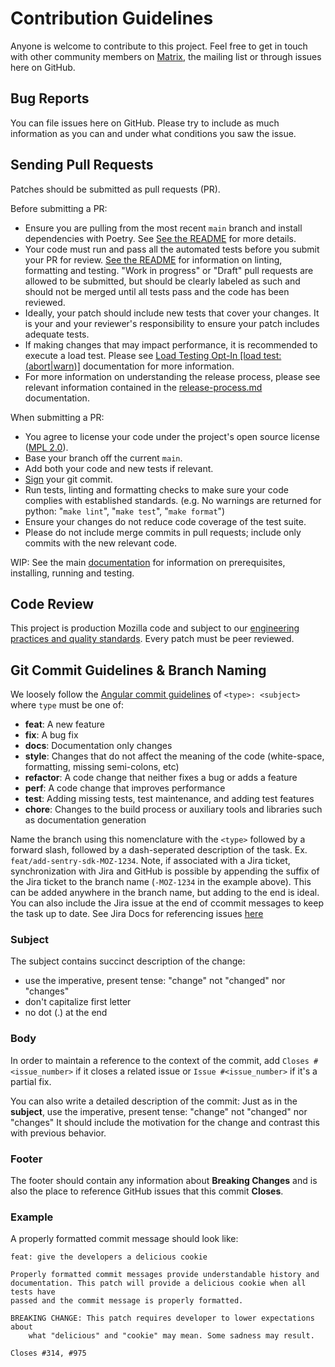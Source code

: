 # Contribution Guidelines

Anyone is welcome to contribute to this project. Feel free to get in touch with
other community members on [Matrix](https://chat.mozilla.org), the mailing list or through issues here on
GitHub.

## Bug Reports

You can file issues here on GitHub. Please try to include as much information as
you can and under what conditions you saw the issue.

## Sending Pull Requests

Patches should be submitted as pull requests (PR).

Before submitting a PR:
- Ensure you are pulling from the most recent `main` branch and install dependencies with Poetry. See
  [See the README](/README.md) for more details.
- Your code must run and pass all the automated tests before you submit your PR
  for review. [See the README](/README.md) for information on linting, formatting and testing. "Work in progress" or "Draft" pull requests are allowed to be submitted, but
  should be clearly labeled as such and should not be merged until all tests
  pass and the code has been reviewed.
- Ideally, your patch should include new tests that cover your changes. It is your and
  your reviewer's responsibility to ensure your patch includes adequate tests.
- If making changes that may impact performance, it is recommended to execute a load test. Please see [Load Testing Opt-In [load test: (abort|warn)]][release-process] documentation for more information.
- For more information on understanding the release process, please see relevant information contained in the [release-process.md][release-process] 
documentation.

When submitting a PR:
- You agree to license your code under the project's open source license
  ([MPL 2.0](/LICENSE)).
- Base your branch off the current `main`.
- Add both your code and new tests if relevant.
- [Sign](https://docs.github.com/en/github/authenticating-to-github/managing-commit-signature-verification/signing-commits) your git commit.
- Run tests, linting and formatting checks to make sure your code complies with established standards.
(e.g. No warnings are returned for python: "`make lint`", "`make test`", "`make format`")
- Ensure your changes do not reduce code coverage of the test suite.
- Please do not include merge commits in pull requests; include only commits
  with the new relevant code.

WIP: See the main
[documentation](https://github.com/mozilla-services/merino-py)
for information on prerequisites, installing, running and testing.

## Code Review

This project is production Mozilla code and subject to our [engineering practices and quality standards](https://developer.mozilla.org/en-US/docs/Mozilla/Developer_guide/Committing_Rules_and_Responsibilities). Every patch must be peer reviewed.

## Git Commit Guidelines & Branch Naming

We loosely follow the [Angular commit guidelines](https://github.com/angular/angular.js/blob/master/CONTRIBUTING.md#type)
of `<type>: <subject>` where `type` must be one of:

* **feat**: A new feature
* **fix**: A bug fix
* **docs**: Documentation only changes
* **style**: Changes that do not affect the meaning of the code (white-space, formatting, missing
  semi-colons, etc)
* **refactor**: A code change that neither fixes a bug or adds a feature
* **perf**: A code change that improves performance
* **test**: Adding missing tests, test maintenance, and adding test features
* **chore**: Changes to the build process or auxiliary tools and libraries such as documentation
  generation

Name the branch using this nomenclature with the `<type>` followed by a forward slash, followed by a dash-seperated description of the task. Ex. `feat/add-sentry-sdk-MOZ-1234`. Note, if associated with a Jira ticket, synchronization with Jira and GitHub is possible by appending the suffix of the Jira ticket to the branch name (`-MOZ-1234` in the example above). This can be added anywhere in the branch name, but adding to the end is ideal. You can also include the Jira issue at the end of ccommit messages to keep the task up to date. See Jira Docs for referencing issues [here](https://support.atlassian.com/jira-software-cloud/docs/reference-issues-in-your-development-work/)

### Subject

The subject contains succinct description of the change:

* use the imperative, present tense: "change" not "changed" nor "changes"
* don't capitalize first letter
* no dot (.) at the end

### Body

In order to maintain a reference to the context of the commit, add
`Closes #<issue_number>` if it closes a related issue or `Issue #<issue_number>`
if it's a partial fix.

You can also write a detailed description of the commit: Just as in the
**subject**, use the imperative, present tense: "change" not "changed" nor
"changes" It should include the motivation for the change and contrast this with
previous behavior.

### Footer

The footer should contain any information about **Breaking Changes** and is also
the place to reference GitHub issues that this commit **Closes**.

### Example

A properly formatted commit message should look like:

```
feat: give the developers a delicious cookie

Properly formatted commit messages provide understandable history and
documentation. This patch will provide a delicious cookie when all tests have
passed and the commit message is properly formatted.

BREAKING CHANGE: This patch requires developer to lower expectations about
    what "delicious" and "cookie" may mean. Some sadness may result.

Closes #314, #975
```
[release-process]: /docs/dev/release-process.md
[load-testing-docs]: /tests/load/README.md